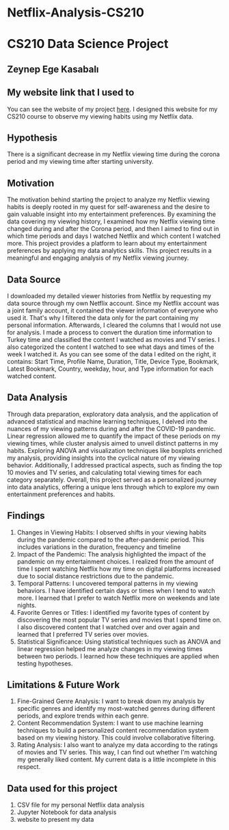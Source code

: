 # Netflix-Analysis-CS210
# CS210 Data Science Project
## Zeynep Ege Kasabalı

## My website link that I used to 
You can see the website of my project [here]([https://hilalsay.github.io/cs210-project/](https://zeynepkasabali.wixsite.com/my-site-1)). I designed this website for my CS210 course to observe my viewing habits using my Netflix data.

## Hypothesis
There is a significant decrease in my Netflix viewing time during the corona period and my viewing time after starting university.

## Motivation
The motivation behind starting the project to analyze my Netflix viewing habits is deeply rooted in my quest for self-awareness and the desire to gain valuable insight into my entertainment preferences. By examining the data covering my viewing history, I examined how my Netflix viewing time changed during and after the Corona period, and then I aimed to find out in which time periods and days I watched Netflix and which content I watched more. This project provides a platform to learn about my entertainment preferences by applying my data analytics skills. This project results in a meaningful and engaging analysis of my Netflix viewing journey.

## Data Source
I downloaded my detailed viewer histories from Netflix by requesting my data source through my own Netflix account. Since my Netflix account was a joint family account, it contained the viewer information of everyone who used it. That's why I filtered the data only for the part containing my personal information. Afterwards, I cleared the columns that I would not use for analysis. I made a process to convert the duration time information to Turkey time and classified the content I watched as movies and TV series. I also categorized the content I watched to see what days and times of the week I watched it. As you can see some of the data I edited on the right, it contains: Start Time, Profile Name, Duration, Title, Device Type, Bookmark, Latest Bookmark, Country, weekday, hour, and Type information for each watched content. 

## Data Analysis
Through data preparation, exploratory data analysis, and the application of advanced statistical and machine learning techniques, I delved into the nuances of my viewing patterns during and after the COVID-19 pandemic. Linear regression allowed me to quantify the impact of these periods on my viewing times, while cluster analysis aimed to unveil distinct patterns in my habits. Exploring ANOVA and visualization techniques like boxplots enriched my analysis, providing insights into the cyclical nature of my viewing behavior. Additionally, I addressed practical aspects, such as finding the top 10 movies and TV series, and calculating total viewing times for each category separately. Overall, this project served as a personalized journey into data analytics, offering a unique lens through which to explore my own entertainment preferences and habits.

## Findings
1. Changes in Viewing Habits: I observed shifts in your viewing habits during the pandemic compared to the after-pandemic period. This includes variations in the duration, frequency and timeline
2. Impact of the Pandemic: The analysis highlighted the impact of the pandemic on my entertainment choices. I realized from the amount of time I spent watching Netflix how my time on digital platforms increased due to social distance restrictions due to the pandemic.
3. Temporal Patterns: I uncovered temporal patterns in my viewing behaviors. I have identified certain days or times when I tend to watch more. I learned that I prefer to watch Netflix more on weekends and late nights.
4. Favorite Genres or Titles: I identified my favorite types of content by discovering the most popular TV series and movies that I spend time on. I also discovered content that I watched over and over again and learned that I preferred TV series over movies.
5. Statistical Significance: Using statistical techniques such as ANOVA and linear regression helped me analyze changes in my viewing times between two periods. I learned how these techniques are applied when testing hypotheses.

## Limitations & Future Work
1. Fine-Grained Genre Analysis: I want to break down my analysis by specific genres and identify my most-watched genres during different periods, and explore trends within each genre.
2. Content Recommendation System: I want to use machine learning techniques to build a personalized content recommendation system based on my viewing history. This could involve collaborative filtering.
3. Rating Analysis: I also want to analyze my data according to the ratings of movies and TV series. This way, I can find out whether I'm watching my generally liked content. My current data is a little incomplete in this respect.

## Data used for this project
1. CSV file for my personal Netflix data analysis
2. Jupyter Notebook for data analysis
3. website to present my data
